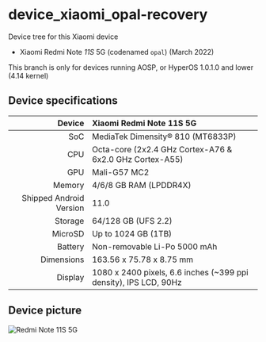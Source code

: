 # device_xiaomi_opal-recovery

Device tree for this Xiaomi device
- Xiaomi Redmi Note _11S_ 5G (codenamed `opal`) (March 2022)

This branch is only for devices running AOSP, or HyperOS 1.0.1.0 and lower (4.14 kernel)

## Device specifications

Device                  | Xiaomi Redmi Note 11S 5G
-----------------------:|:-------------------------------------
SoC                     | MediaTek Dimensity® 810 (MT6833P)
CPU                     | Octa-core (2x2.4 GHz Cortex-A76 & 6x2.0 GHz Cortex-A55)
GPU                     | Mali-G57 MC2
Memory                  | 4/6/8 GB RAM (LPDDR4X)
Shipped Android Version | 11.0
Storage                 | 64/128 GB (UFS 2.2)
MicroSD                 | Up to 1024 GB (1TB)
Battery                 | Non-removable Li-Po 5000 mAh
Dimensions              | 163.56 x 75.78 x 8.75 mm
Display                 | 1080 x 2400 pixels, 6.6 inches (~399 ppi density), IPS LCD, 90Hz

## Device picture

![ Redmi Note 11S 5G ](https://i01.appmifile.com/v1/MI_18455B3E4DA706226CF7535A58E875F0267/pms_1663749567.48319834.png "Redmi Note 11S 5G")
